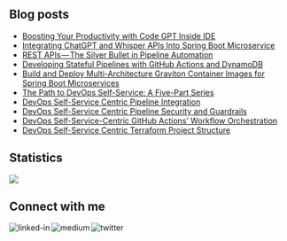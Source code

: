 
## Blog posts
<!-- BLOG-POST-LIST:START -->
- [Boosting Your Productivity with Code GPT Inside IDE](https://medium.com/@wenqiglantz/boosting-your-productivity-with-code-gpt-inside-ide-895a31bb7aa2?source=rss-ce7cd5b8b74a------2)
- [Integrating ChatGPT and Whisper APIs Into Spring Boot Microservice](https://betterprogramming.pub/integrating-chatgpt-and-whisper-apis-into-spring-boot-microservice-5545e2ea44fc?source=rss-ce7cd5b8b74a------2)
- [REST APIs — The Silver Bullet in Pipeline Automation](https://betterprogramming.pub/rest-apis-the-silver-bullet-in-pipeline-automation-7dbfbb8a85da?source=rss-ce7cd5b8b74a------2)
- [Developing Stateful Pipelines with GitHub Actions and DynamoDB](https://betterprogramming.pub/developing-stateful-pipelines-with-github-actions-and-dynamodb-3e0076d73819?source=rss-ce7cd5b8b74a------2)
- [Build and Deploy Multi-Architecture Graviton Container Images for Spring Boot Microservices](https://betterprogramming.pub/build-and-deploy-multi-architecture-graviton-container-images-for-spring-boot-microservices-f220d66cb3e3?source=rss-ce7cd5b8b74a------2)
- [The Path to DevOps Self-Service: A Five-Part Series](https://medium.com/@wenqiglantz/the-path-to-devops-self-service-a-five-part-series-5ea5d4552f9e?source=rss-ce7cd5b8b74a------2)
- [DevOps Self-Service Centric Pipeline Integration](https://betterprogramming.pub/devops-self-service-centric-pipeline-integration-2e3702891e6d?source=rss-ce7cd5b8b74a------2)
- [DevOps Self-Service Centric Pipeline Security and Guardrails](https://betterprogramming.pub/devops-self-service-centric-pipeline-security-and-guardrails-b3f1252c3c42?source=rss-ce7cd5b8b74a------2)
- [DevOps Self-Service-Centric GitHub Actions’ Workflow Orchestration](https://betterprogramming.pub/devops-self-service-centric-github-actions-workflow-orchestration-81f0c0229bc1?source=rss-ce7cd5b8b74a------2)
- [DevOps Self-Service Centric Terraform Project Structure](https://betterprogramming.pub/devops-self-service-centric-terraform-project-structure-d3421862ce86?source=rss-ce7cd5b8b74a------2)
<!-- BLOG-POST-LIST:END -->

## Statistics
<img src="https://github-readme-stats.vercel.app/api?username=wenqiglantz&theme=light">

## Connect with me
[<img align="left" alt="linked-in" src="https://img.shields.io/badge/linkedin-%230077B5.svg?&style=for-the-badge&logo=linkedin&logoColor=white" />](https://www.linkedin.com/in/wenqi-glantz-b5448a5a/)
[<img align="left" alt="medium" src="https://img.shields.io/badge/medium-%2312100E.svg?&style=for-the-badge&logo=medium&logoColor=white" />](https://medium.com/@wenqiglantz)
[<img align="left" alt="twitter" src="https://img.shields.io/badge/Twitter-blue?style=for-the-badge&logo=twitter&logoColor=white" />](https://twitter.com/@wenqi_glantz)
<br>
<br>
